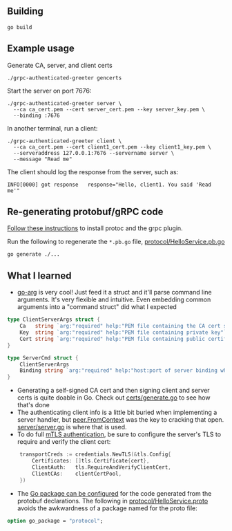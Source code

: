 ## Building

```shell script
go build
```

## Example usage

Generate CA, server, and client certs
```shell script
./grpc-authenticated-greeter gencerts
```

Start the server on port 7676:
```shell script
./grpc-authenticated-greeter server \
  --ca ca_cert.pem --cert server_cert.pem --key server_key.pem \
  --binding :7676
```

In another terminal, run a client:
```shell script
./grpc-authenticated-greeter client \
  --ca ca_cert.pem --cert client1_cert.pem --key client1_key.pem \
  --serveraddress 127.0.0.1:7676 --servername server \
  --message "Read me"
```

The client should log the response from the server, such as:
```
INFO[0000] got response   response="Hello, client1. You said 'Read me'"
```

## Re-generating protobuf/gRPC code

[Follow these instructions](https://grpc.io/docs/quickstart/go/#install-protocol-buffers-v3) to install protoc and the grpc plugin.

Run the following to regenerate the `*.pb.go` file, [protocol/HelloService.pb.go](protocol/HelloService.pb.go)

```shell script
go generate ./...
```

## What I learned

- [go-arg](https://github.com/alexflint/go-arg) is very cool! Just feed it a struct and it'll parse command line arguments. It's very flexible and intuitive. Even embedding common arguments into a "command struct" did what I expected
```go
type ClientServerArgs struct {
	Ca   string `arg:"required" help:"PEM file containing the CA cert shared by server and clients"`
	Key  string `arg:"required" help:"PEM file containing private key"`
	Cert string `arg:"required" help:"PEM file containing public certificate"`
}

type ServerCmd struct {
	ClientServerArgs
	Binding string `arg:"required" help:"host:port of server binding where host is optional"`
}
```
- Generating a self-signed CA cert and then signing client and server certs is quite doable in Go. Check out [certs/generate.go](certs/generate.go) to see how that's done
- The authenticating client info is a little bit buried when implementing a server handler, but [peer.FromContext](https://godoc.org/google.golang.org/grpc/peer#FromContext) was the key to cracking that open. [server/server.go](server/server.go) is where that is used.
- To do full [mTLS authentication](https://grpc.io/docs/guides/auth/), be sure to configure the server's TLS to require and verify the client cert:
```go
	transportCreds := credentials.NewTLS(&tls.Config{
		Certificates: []tls.Certificate{cert},
		ClientAuth:   tls.RequireAndVerifyClientCert,
		ClientCAs:    clientCertPool,
	})
```
- The [Go package can be configured](https://github.com/golang/protobuf#packages-and-input-paths) for the code generated from the protobuf declarations. The following in [protocol/HelloService.proto](protocol/HelloService.proto) avoids the awkwardness of a package named for the proto file:
```proto
option go_package = "protocol";
```